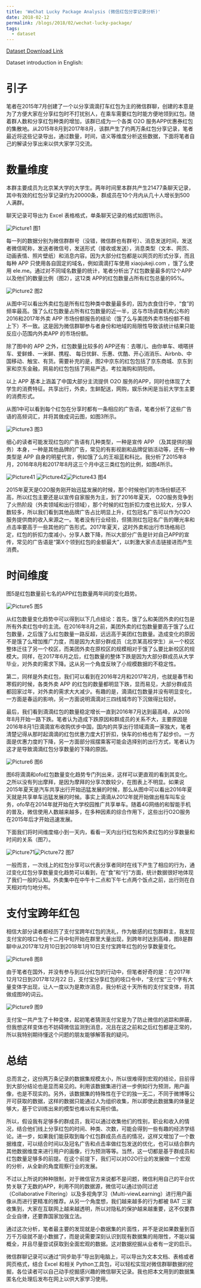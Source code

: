 ```yaml
---
title: 'WeChat Lucky Package Analysis (微信红包分享记录分析)'
date: 2018-02-12
permalink: /blogs/2018/02/wechat-lucky-package/
tags:
  - dataset
---
```


[Dataset Download Link](http://ytongdou.com/files/WechatLog.zip)

Dataset introduction in English:

引子
======
笔者在2015年7月创建了一个以分享滴滴打车红包为主的微信群聊，创建的本意是为了方便大家在分享红包时不打扰别人，在乘车需要红包时能方便地领到红包。随着群人数和分享红包种类的增加，该群已成为一个各类 O2O 服务APP优惠券红包的集散地。从2015年8月到2017年8月，该群产生了约两万条红包分享记录，笔者最近将这些记录导出，通过数量，时间，语义等维度分析这些数据，下面将笔者自己的解读分享出来以供大家学习交流。

数量维度
======
本群主要成员为北京某大学的大学生。两年时间里本群共产生21477条聊天记录，其中有效的红包分享记录约为20000条，群成员在10个月内从几十人增长到500人满群。

聊天记录可导出为 Excel 表格格式，单条聊天记录的格式如图1所示。

![Picture1](/images/blog1/Picture1.png)
图1

每一列的数据分别为微信群群号（没错，微信群也有群号）、消息发送时间，发送者微信昵称，发送者微信号，发送形式（接收或发送），消息类型（文本、网页、动画表情、照片壁纸）和消息内容。因为大部分红包都是以网页的形式分享，而且每种 APP 只使用各自固定的域名，例如滴滴打车使用 xiaojukeji.com ，饿了么使用 ele.me。通过对不同域名数量的统计，笔者分析出了红包数量最多的12个APP 以及他们的数量比例（图2），这12类 APP的红包数量占所有红包总量的95%。

![Picture2](/images/blog1/Picture2.png)
图2

从图中可以看出外卖红包是所有红包种类中数量最多的，因为衣食住行中，“食”的频率最高。饿了么红包数量占所有红包数量的近一半，这与市场调查机构公布的2016和2017年外卖 APP 市场份额报告的结论（饿了么与美团外卖市场份额不相上下）不一致。这是因为微信群聊参与者身份和地域的局限性导致该统计结果只能反应小范围内外卖APP 的市场份额。

除了图中的 APP 之外，红包数量比较多的 APP还有：去哪儿、由你单车、嘀嗒拼车、爱鲜蜂、一米鲜、携程、 每日优鲜、乐惠、优酷、开心消消乐、Airbnb、中国移动、触宝、有货。需要补充的是，图2中京东的红包包括了京东商城、京东到家和京东金融，网易的红包包括了网易严选，考拉海购和阴阳师。

以上 APP 基本上涵盖了中国大部分主流提供 O2O 服务的APP，同时也体现了大学生的消费特征。共享出行，外卖，生鲜配送，网购，娱乐休闲是当前大学生主要的消费形式。

从图1中可以看到每个红包在分享时都有一条相应的广告语，笔者分析了这些广告语的高频词汇，并将其做成词云图，如图3所示。

![Picture3](/images/blog1/Picture3.png)
图3

细心的读者可能发现红包的广告语有几种类型，一种是宣传 APP （及其提供的服务）本身，一种是其他品牌的广告，常见的有影视剧和品牌促销活动等，还有一种类型是 APP 自身的明星代言，例如饿了么的王祖蓝和科比。我分析了2015年8月，2016年8月和2017年8月这三个月中这三类红包的比例，如图4所示。

![Picture41](/images/blog1/Picture41.png) ![Picture42](/images/blog1/Picture42.png)![Picture43](/images/blog1/Picture43.png)
图4

2015年夏天是O2O服务刚开始迅猛发展的时候，那个时候他们的市场份额还不高，所以红包主要还是以宣传自家服务为主，到了2016年夏天， O2O服务竞争到了火热阶段（外卖领域和出行领域），那个时候的红包折扣力度也比较大，分享人数较多，所以我们看到其他品牌广告占比明显上升，红包冠名广告可以作为O2O服务提供商的收入来源之一。笔者没有行业经验，但猜测红包冠名广告的曝光率和点击率要高于一些其他的广告形式。2017年夏天，这时外卖和出行市场格局已定，红包的折扣力度减小，分享人数下降，所以大部分广告是针对自己APP的宣传，常见的广告语是“第X个领到红包的金额最大”，以刺激大家点击链接进而产生消费。

时间维度
======
图5是红包数量前七名的APP红包数量两年间的变化趋势。

![Picture5](/images/blog1/Picture5.png)
图5

从红包数量变化趋势中可以得到以下几点结论：首先，饿了么和美团外卖的红包是所有外卖红包中的主流。在2016年8月之前，美团外卖的红包数量要高于饿了么红包数量，之后饿了么红包数量一路反超，远远高于美团红包数量。造成变化的原因不是饿了么增加推广力度，而是因为大部分群成员（北京某高校学生）从一个校区整体迁往了另一个校区，而美团外卖在原校区的规模相对于饿了么要比新校区的规模大。同样，在2017年6月之后，红包数量的整体下跌是因为大部分群成员从大学毕业，对外卖的需求下降。这从另一个角度反映了小规模数据的不稳定性。

第二，同样是外卖红包，我们可以看到在2016年2月和2017年2月，也就是春节和寒假的时候，各类外卖 APP 的红包的数量都明显下跌，显而易见，大部分群成员都回家过年，对外卖的需求大大减少。有趣的是，滴滴红包数量并没有明显变化，一方面是春运的影响，另一方面说明滴滴对三四线城市的下沉做得比较好。

最后，我们看到滴滴红包的数量稳定增长一直到2016年7月达到最高峰，从2016年8月开始一路下跌。笔者认为造成下跌原因和群成员的关系不大，主要原因是2016年8月1日滴滴宣布收购优步中国，国内的共享出行领域滴滴一家独大，笔者清楚记得从那时起滴滴的红包优惠力度大打折扣，快车的价格也有了起步价。一方面是优惠力度的下降，另一方面部分摇摆乘客可能会选择别的出行方式，笔者认为这才是导致滴滴红包分享数量的下降的原因。

![Picture6](/images/blog1/Picture6.png)
图6

图6将滴滴和ofo红包数量变化趋势专门列出来，这样可以更直观的看到其变化。之所以没有列出摩拜，是因为摩拜的分享次数较少，在图表上不明显。如果说2015年夏天是汽车共享出行开始迅猛发展的时候，那么从图中可以看出2016年夏天就是共享单车迅猛发展的时候。事实上滴滴从2012年就开始做出租车叫车业务，ofo早在2014年就开始在大学校园推广共享单车。随着4G网络的和智能手机的普及，微信使用人数越来越多，在多种因素的综合作用下，这些出行O2O服务在2015年后才开始迅速发展。

下面我们将时间维度缩小到一天内，看看一天内出行红包和外卖红包的分享数量和时间的关系（图7）。

![Picture71](/images/blog1/Picture71.png)![Picture72](/images/blog1/Picture72.png)
图7

一般而言，一次线上的红包分享可以代表分享者同时在线下产生了相应的行为，通过变化红包分享数量变化趋势可以看到，在“食”和“行”方面，统计数据很好地体现了我们一般的认知。外卖集中在中午十二点和下午七点两个饭点之前，出行则在白天相对均匀地分布。

支付宝跨年红包
======
相信大部分读者都经历了支付宝跨年红包的洗礼，作为敏感的红包群群主，我发现支付宝的吱口令在十二月中旬开始在群里大量出现，到跨年时达到高峰，图8是群聊中从2017年12月10日到2018年1月10日支付宝跨年红包的分享数量变化。

![Picture8](/images/blog1/Picture8.png)
图8

由于笔者在国外，并没有参与到瓜分红包的行动中，但笔者好奇的是：在2017年12月12日到2017年12月22 日，支付宝分享红包的吱口令中，“支付宝”三个字有大量变体字出现，让人一度以为是欺诈消息，我分析这十天所有的支付宝变体，将其做成图9的词云。

![Picture9](/images/blog1/Picture9.png)
图9

支付宝一共产生了十种变体，起初笔者猜测支付宝是为了防止微信的追踪和屏蔽，但我想这样变体也不妨碍微信监测到消息，况且在这之前和之后红包都是正常的，所以我特别期待懂这个问题的朋友能够解答我的疑问。

总结
======
总而言之，这份两万条记录的数据集规模太小，所以很难得到宏观的结论，目前得到大部分结论也是显而易见的。利用该数据集进行进一步例如行为预测，用户画像，也是不现实的。另外，该数据集的特殊性在于它的独一无二，不同于微博等公开可获取的数据，这样的数据只能通过人为组织收集，所以即使此数据集的体量足够大，基于它训练出来的模型也难以有实用价值。

所以，假设我有足够多的群成员，我可以通过收集他们的性别，职业和收入的情况，结合他们线上分享红包的时间、种类、次数，可能会得到一些有趣的经济学结论。进一步，如果我们能获取到每个红包群成员点击的情况，这样又增加了一个数据维度，可以结合时间以及冠名广告和点击率做红包发送的优化，也可以结合群内其他数据维度来进行用户的画像，行为预测等等。当然，这一切都是基于群成员和红包数量足够多的前提。在这个前提下，我们可以对O2O行业的发展做一个宏观的分析，从全新的角度观察行业的发展。

不过以上所说的种种限制，对于微信官方来说都不是问题，微信利用自己的平台优势关联了无数的APP，利用不同的数据源，微信可以通过协同过滤（Collaborative Filtering）以及多视角学习（Multi-viewLearning）进行用户画像从而进行更精准的推荐。从另一个角度想，我们越来越多的行为都被 BAT 三家收集到，大家在互联网上越来越透明，所以对隐私的保护越来越重要，这不仅要靠企业自律，还要靠国家加强立法。

通过这次分析，笔者最主要的发现就是小数据集的片面性，并不是说如果数量到百万千万级就不是小数据了，而是说需要深刻认识到现有数据集的局限性，不能以偏概全，并且尽量尝试获取到全面宏观的数据。这对数据挖掘从业者有一定的启示。

微信群聊记录可以通过“同步助手”导出到电脑上，可以导出为文本文档、表格或者网页格式，结合 Excel 和相关 Python工具包，可以轻松实现对微信群聊数据的挖掘，各位读者可以自己动手挖掘感兴趣的微信聊天记录。我也把本文用到的数据集匿名化处理后发布在网上以供大家学习使用。